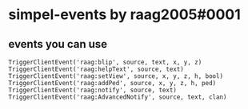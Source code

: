 # simpel-events by raag2005#0001

## events you can use
`TriggerClientEvent('raag:blip', source, text, x, y, z)`        
`TriggerClientEvent('raag:helpText', source, text)`         
`TriggerClientEvent('raag:setView', source, x, y, z, h, bool)`           
`TriggerClientEvent('raag:addPed', source, x, y, z, h, ped)`      
`TriggerClientEvent('raag:notify', source, text)`
`TriggerClientEvent('raag:AdvancedNotify', source, text, clan)`
